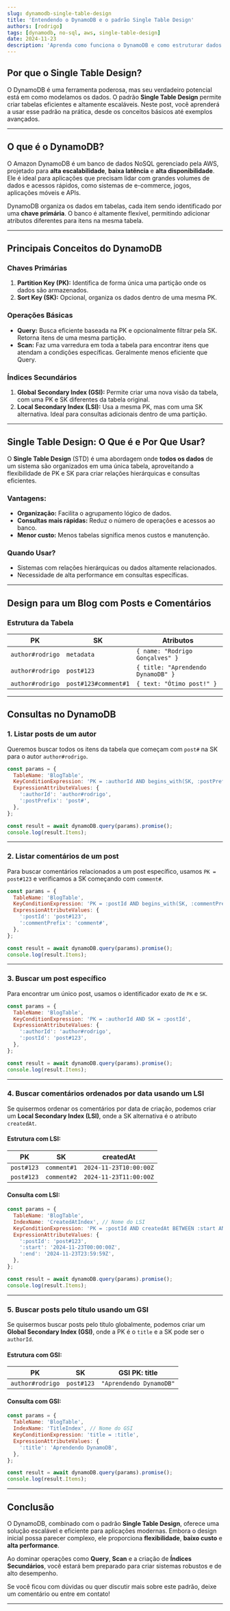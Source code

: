 ```yaml
---
slug: dynamodb-single-table-design
title: 'Entendendo o DynamoDB e o padrão Single Table Design'
authors: [rodrigo]
tags: [dynamodb, no-sql, aws, single-table-design]
date: 2024-11-23
description: 'Aprenda como funciona o DynamoDB e como estruturar dados com o padrão Single Table Design para eficiência e escalabilidade.'
---
```


## Por que o Single Table Design?

O DynamoDB é uma ferramenta poderosa, mas seu verdadeiro potencial está em como modelamos os dados. O padrão **Single Table Design** permite criar tabelas eficientes e altamente escaláveis. Neste post, você aprenderá a usar esse padrão na prática, desde os conceitos básicos até exemplos avançados.

<!--truncate-->

---

## O que é o DynamoDB?

O Amazon DynamoDB é um banco de dados NoSQL gerenciado pela AWS, projetado para **alta escalabilidade**, **baixa latência** e **alta disponibilidade**. Ele é ideal para aplicações que precisam lidar com grandes volumes de dados e acessos rápidos, como sistemas de e-commerce, jogos, aplicações móveis e APIs.

DynamoDB organiza os dados em tabelas, cada item sendo identificado por uma **chave primária**. O banco é altamente flexível, permitindo adicionar atributos diferentes para itens na mesma tabela.

---

## Principais Conceitos do DynamoDB

### Chaves Primárias

1. **Partition Key (PK):** Identifica de forma única uma partição onde os dados são armazenados.
2. **Sort Key (SK):** Opcional, organiza os dados dentro de uma mesma PK.

### Operações Básicas

- **Query:** Busca eficiente baseada na PK e opcionalmente filtrar pela SK. Retorna itens de uma mesma partição.
- **Scan:** Faz uma varredura em toda a tabela para encontrar itens que atendam a condições específicas. Geralmente menos eficiente que Query.

### Índices Secundários

1. **Global Secondary Index (GSI):** Permite criar uma nova visão da tabela, com uma PK e SK diferentes da tabela original.
2. **Local Secondary Index (LSI):** Usa a mesma PK, mas com uma SK alternativa. Ideal para consultas adicionais dentro de uma partição.

---

## Single Table Design: O Que é e Por Que Usar?

O **Single Table Design** (STD) é uma abordagem onde **todos os dados** de um sistema são organizados em uma única tabela, aproveitando a flexibilidade de PK e SK para criar relações hierárquicas e consultas eficientes.

### Vantagens:

- **Organização:** Facilita o agrupamento lógico de dados.
- **Consultas mais rápidas:** Reduz o número de operações e acessos ao banco.
- **Menor custo:** Menos tabelas significa menos custos e manutenção.

### Quando Usar?

- Sistemas com relações hierárquicas ou dados altamente relacionados.
- Necessidade de alta performance em consultas específicas.

---

## Design para um Blog com Posts e Comentários

### Estrutura da Tabela

| **PK**           | **SK**               | **Atributos**                      |
| ---------------- | -------------------- | ---------------------------------- |
| `author#rodrigo` | `metadata`           | `{ name: "Rodrigo Gonçalves" }`    |
| `author#rodrigo` | `post#123`           | `{ title: "Aprendendo DynamoDB" }` |
| `author#rodrigo` | `post#123#comment#1` | `{ text: "Ótimo post!" }`          |

---

## Consultas no DynamoDB

### 1. Listar posts de um autor

Queremos buscar todos os itens da tabela que começam com `post#` na SK para o autor `author#rodrigo`.

```javascript
const params = {
  TableName: 'BlogTable',
  KeyConditionExpression: 'PK = :authorId AND begins_with(SK, :postPrefix)',
  ExpressionAttributeValues: {
    ':authorId': 'author#rodrigo',
    ':postPrefix': 'post#',
  },
};

const result = await dynamoDB.query(params).promise();
console.log(result.Items);
```

---

### 2. Listar comentários de um post

Para buscar comentários relacionados a um post específico, usamos `PK = post#123` e verificamos a SK começando com `comment#`.

```javascript
const params = {
  TableName: 'BlogTable',
  KeyConditionExpression: 'PK = :postId AND begins_with(SK, :commentPrefix)',
  ExpressionAttributeValues: {
    ':postId': 'post#123',
    ':commentPrefix': 'comment#',
  },
};

const result = await dynamoDB.query(params).promise();
console.log(result.Items);
```

---

### 3. Buscar um post específico

Para encontrar um único post, usamos o identificador exato de `PK` e `SK`.

```javascript
const params = {
  TableName: 'BlogTable',
  KeyConditionExpression: 'PK = :authorId AND SK = :postId',
  ExpressionAttributeValues: {
    ':authorId': 'author#rodrigo',
    ':postId': 'post#123',
  },
};

const result = await dynamoDB.query(params).promise();
console.log(result.Items);
```

---

### 4. Buscar comentários ordenados por data usando um LSI

Se quisermos ordenar os comentários por data de criação, podemos criar um **Local Secondary Index (LSI)**, onde a SK alternativa é o atributo `createdAt`.

#### Estrutura com LSI:

| **PK**     | **SK**      | **createdAt**          |
| ---------- | ----------- | ---------------------- |
| `post#123` | `comment#1` | `2024-11-23T10:00:00Z` |
| `post#123` | `comment#2` | `2024-11-23T11:00:00Z` |

#### Consulta com LSI:

```javascript
const params = {
  TableName: 'BlogTable',
  IndexName: 'CreatedAtIndex', // Nome do LSI
  KeyConditionExpression: 'PK = :postId AND createdAt BETWEEN :start AND :end',
  ExpressionAttributeValues: {
    ':postId': 'post#123',
    ':start': '2024-11-23T00:00:00Z',
    ':end': '2024-11-23T23:59:59Z',
  },
};

const result = await dynamoDB.query(params).promise();
console.log(result.Items);
```

---

### 5. Buscar posts pelo título usando um GSI

Se quisermos buscar posts pelo título globalmente, podemos criar um **Global Secondary Index (GSI)**, onde a PK é o `title` e a SK pode ser o `authorId`.

#### Estrutura com GSI:

| **PK**           | **SK**     | **GSI PK: title**       |
| ---------------- | ---------- | ----------------------- |
| `author#rodrigo` | `post#123` | `"Aprendendo DynamoDB"` |

#### Consulta com GSI:

```javascript
const params = {
  TableName: 'BlogTable',
  IndexName: 'TitleIndex', // Nome do GSI
  KeyConditionExpression: 'title = :title',
  ExpressionAttributeValues: {
    ':title': 'Aprendendo DynamoDB',
  },
};

const result = await dynamoDB.query(params).promise();
console.log(result.Items);
```

---

## Conclusão

O DynamoDB, combinado com o padrão **Single Table Design**, oferece uma solução escalável e eficiente para aplicações modernas. Embora o design inicial possa parecer complexo, ele proporciona **flexibilidade**, **baixo custo** e **alta performance**.

Ao dominar operações como **Query**, **Scan** e a criação de **Índices Secundários**, você estará bem preparado para criar sistemas robustos e de alto desempenho.

Se você ficou com dúvidas ou quer discutir mais sobre este padrão, deixe um comentário ou entre em contato!

---

